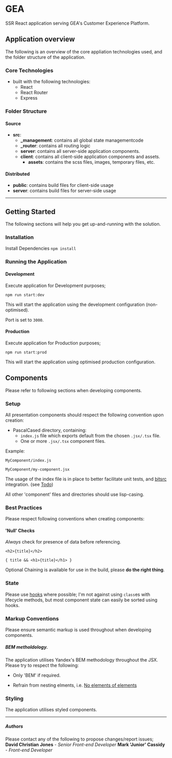# GEA

SSR React application serving GEA's Customer Experience Platform.

## Application overview

The following is an overview of the core appliation technologies used, and the folder structure of the application.

### Core Technologies

- built with the following technologies:
  - React
  - React Router
  - Express

### Folder Structure

#### Source

- **src**:
  - **\_management**: contains all global state managementcode
  - **\_router**: contains all routing logic
  - **server**: contains all server-side application components.
  - **client**: contains all client-side application components and assets.
    - **assets**: contains the scss files, images, temporary files, etc.

#### Distributed

- **public**: contains build files for client-side usage
- **server**: contains build files for server-side usage

---

## Getting Started

The following sections will help you get up-and-running with the solution.

### Installation

Install Dependencies `npm install`

### Running the Application

#### Development

Execute application for Development purposes;

```
npm run start:dev
```

This will start the application using the development configuration (non-optimised).

Port is set to `3000`.

#### Production

Execute application for Production purposes;

```
npm run start:prod
```

This will start the application using optimised production configuration.

## Components

Please refer to following sections when developing components.

### Setup

All presentation components should respect the following convention upon creation:

- PascalCased directory, containing:
  - `index.js` file which exports default from the chosen `.jsx/.tsx` file.
  - One or more `.jsx/.tsx` component files.

Example:

```
MyComponent/index.js
```

```
MyComponent/my-component.jsx
```

The usage of the index file is in place to better facilitate unit tests, and [bitsrc](https://bitsrc.io) integration. (see [Todo](todo.md))

All other 'component' files and directories should use lisp-casing.

### Best Practices

Please respect following conventions when creating components:

#### 'Null' Checks

_Always_ check for presence of data before referencing.

```
<h2>{title}</h2>
```

```
{ title && <h1>{title}</h1> }
```

Optional Chaining is available for use in the build, please **do the right thing**.

### State

Please use [hooks](https://reactjs.org/docs/hooks-reference.html) where possible; I'm not against using `class`es with lifecycle methods, but most component state can easily be sorted using hooks.

### Markup Conventions

Please ensure semantic markup is used throughout when developing components.

##### BEM metholdology.

The application utilises Yandex's BEM methodology throughout the JSX. Please try to respect the following:

- Only 'BEM' if required.

- Refrain from nesting elments, i.e. [No elements of elements](https://en.bem.info/methodology/faq/#why-not-create-elements-of-elements-block__elem1__elem2)

### Styling

The application utilises styled components.

---

##### Authors

Please contact any of the following to propose changes/report issues;
**David Christian Jones** - _Senior Front-end Developer_
**Mark 'Junior' Cassidy** - _Front-end Developer_
